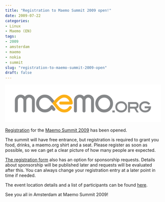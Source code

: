 ```yaml
---
title: "Registration to Maemo Summit 2009 open!"
date: 2009-07-22
categories: 
- Linux
- Maemo (EN)
tags: 
- 2009
- amsterdam
- maemo
- nokia
- summit
slug: "registration-to-maemo-summit-2009-open"
draft: false
---
```


[![Maemo Logo](Maemo_org_logo_colour.png "Maemo Logo")]()

[Registration](http://maemo.org/news/events/registrations/register/e840196271eb11deb15535a00f6d72187218)
for the [Maemo Summit 2009](http://wiki.maemo.org/Maemo_Summit_2009) has
been opened.

The summit will have free entrance, but registration is required to
grant you food, drinks, a maemo.org shirt and a seat. Please register as
soon as possible, so we can get a clear picture of how many people are
expected.

[The registration form](http://maemo.org/news/events/registrations/register/e840196271eb11deb15535a00f6d72187218)
also has an option for sponsorship requests. Details about sponsorship
will be published later and requests will be evaluated after this. You
can always change your registration entry at a later point in time if
needed.

The event location details and a list of participants can be found
[here](http://maemo.org/news/events/maemo_summit_2009/).

See you all in Amsterdam at Maemo Summit 2009!

